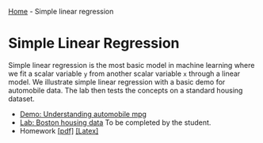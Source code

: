 [Home](../sequence.md) - Simple linear regression 

# Simple Linear Regression

Simple linear regression is the most basic model in machine learning
where we fit a scalar variable `y` from another scalar variable `x` through
a linear model.  We illustrate simple linear regression with a basic demo for 
automobile data.  The lab then tests the concepts on a standard housing dataset.

* [Demo:  Understanding automobile mpg](demo_auto_mpg.ipynb)
* [Lab: Boston housing data](lab_housing_partial.ipynb) To be completed by the student.
* Homework [[pdf]](./prob/prob_simp_lin_reg.pdf) [[Latex]](./prob/prob_simp_lin_reg.tex)


